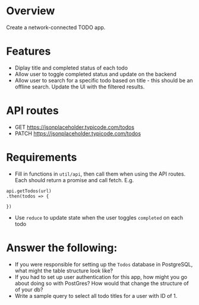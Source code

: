# Overview
Create a network-connected TODO app.

# Features
* Diplay title and completed status of each todo
* Allow user to toggle completed status and update on the backend
* Allow user to search for a specific todo based on title - this should be an offline search. Update the UI with the filtered results.

# API routes
* GET https://jsonplaceholder.typicode.com/todos
* PATCH https://jsonplaceholder.typicode.com/todos

# Requirements
* Fill in functions in `util/api`, then call them when using the API routes. Each should return a promise and call fetch. E.g.
```
api.getTodos(url)
.then(todos => {

})
```
* Use `reduce` to update state when the user toggles `completed` on each todo

# Answer the following:
* If you were responsible for setting up the `Todos` database in PostgreSQL, what might the table structure look like?
* If you had to set up user authentication for this app, how might you go about doing so with PostGres? How would that change the structure of of your db?
* Write a sample query to select all todo titles for a user with ID of 1.
